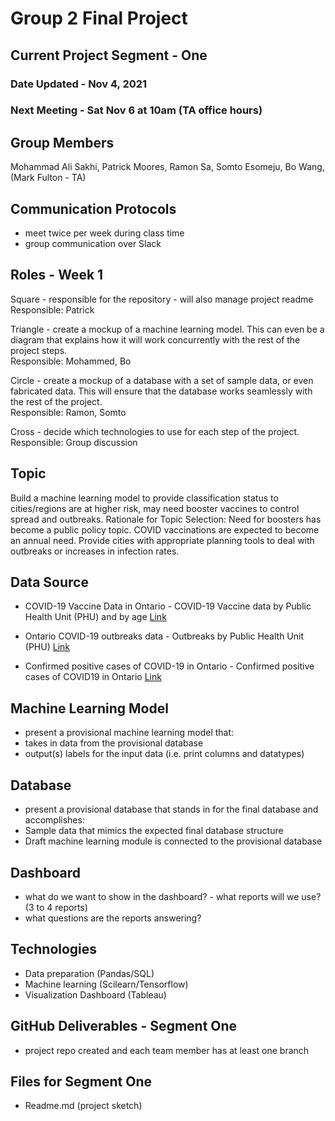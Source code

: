 # Group 2 Final Project


## Current Project Segment - One

### Date Updated - Nov 4, 2021

### Next Meeting - Sat Nov 6 at 10am (TA office hours)


## Group Members
Mohammad Ali Sakhi, Patrick Moores, Ramon Sa, Somto Esomeju, Bo Wang, (Mark Fulton - TA)


## Communication Protocols
- meet twice per week during class time
- group communication over Slack



## Roles - Week 1
Square - responsible for the repository - will also manage project readme
Responsible: Patrick

Triangle - create a mockup of a machine learning model. This can even be a diagram that explains how it will work concurrently with the rest of the project steps.  
Responsible: Mohammed, Bo

Circle - create a mockup of a database with a set of sample data, or even fabricated data. This will ensure that the database works seamlessly with the rest of the project.  
Responsible: Ramon, Somto
    
Cross - decide which technologies to use for each step of the project.  
Responsible: Group discussion    



## Topic
Build a machine learning model to provide classification status to cities/regions are at higher risk, may need booster vaccines to control spread and outbreaks.
Rationale for Topic Selection: Need for boosters has become a public policy topic. COVID vaccinations are expected to become an annual need. Provide cities with appropriate planning tools to deal with outbreaks or increases in infection rates.


## Data Source
- COVID-19 Vaccine Data in Ontario - COVID-19 Vaccine data by Public Health Unit (PHU) and by age [Link](https://open.canada.ca/data/en/dataset/752ce2b7-c15a-4965-a3dc-397bf405e7cc/resource/ee2e0135-dfb3-4af8-ad91-bcda64ef67fa)


- Ontario COVID-19 outbreaks data - Outbreaks by Public Health Unit (PHU) [Link](https://open.canada.ca/data/en/dataset/5472ffc1-88e2-48ca-bc9f-4aa249c1298d/resource/41bc5710-25ff-47ef-b77e-6811150a1260)


- Confirmed positive cases of COVID-19 in Ontario - Confirmed positive cases of COVID19 in Ontario [Link](https://open.canada.ca/data/en/dataset/f4112442-bdc8-45d2-be3c-12efae72fb27/resource/0dc9592a-661e-49cf-8b4a-61c28c466a6e)

 

## Machine Learning Model
- present a provisional machine learning model that:
- takes in data from the provisional database
- output(s) labels for the input data (i.e. print columns and datatypes)


## Database
- present a provisional database that stands in for the final database and accomplishes:
- Sample data that mimics the expected final database structure
- Draft machine learning module is connected to the provisional database


## Dashboard
- what do we want to show in the dashboard? - what reports will we use? (3 to 4 reports)
- what questions are the reports answering?


## Technologies
- Data preparation (Pandas/SQL)
- Machine learning (Scilearn/Tensorflow)
- Visualization Dashboard (Tableau)


## GitHub Deliverables - Segment One
- project repo created and each team member has at least one branch 


## Files for Segment One
- Readme.md (project sketch)


